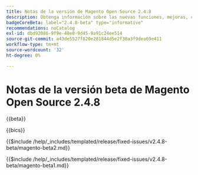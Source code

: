 ```yaml
---
title: Notas de la versión de Magento Open Source 2.4.8
description: Obtenga información sobre las nuevas funciones, mejoras, correcciones de errores y problemas conocidos de la versión 2.4.8 de Magento Open Source.
badgeCoreBeta: label="2.4.8-beta" type="informative"
recommendations: noCatalog
exl-id: dbd92086-9f9e-48e0-9d45-9a91c24ee514
source-git-commit: a43de5527f820e281844d5e2f38a3f9dea69e411
workflow-type: tm+mt
source-wordcount: '32'
ht-degree: 0%

---
```


# Notas de la versión beta de Magento Open Source 2.4.8

{{beta}}

{{bics}}

{{$include /help/_includes/templated/release/fixed-issues/v2.4.8-beta/magento-beta2.md}}

{{$include /help/_includes/templated/release/fixed-issues/v2.4.8-beta/magento-beta1.md}}
